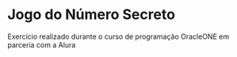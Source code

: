 <h1>Jogo do Número Secreto</h1>

<p>Exercício realizado durante o curso de programação OracleONE em parceria com a Alura</p> 
